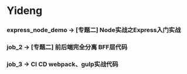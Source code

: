 # Yideng

###  express_node_demo -> [专题二] Node实战之Express入门实战
###  job_2 -> [专题二] 前后端完全分离 BFF层代码
###  job_3 -> CI CD webpack、gulp实战代码
